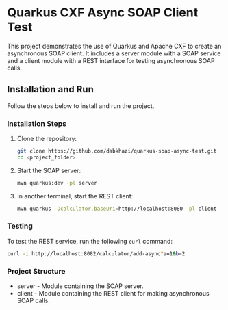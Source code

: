 # Quarkus CXF Async SOAP Client Test

This project demonstrates the use of Quarkus and Apache CXF to create an asynchronous SOAP client. It includes a server module with a SOAP service and a client module with a REST interface for testing asynchronous SOAP calls.

## Installation and Run

Follow the steps below to install and run the project.

### Installation Steps

1. Clone the repository:

   ```bash
   git clone https://github.com/dabkhazi/quarkus-soap-async-test.git
   cd <project_folder>
   ```

2. Start the SOAP server:

    ```bash
    mvn quarkus:dev -pl server
    ```

3. In another terminal, start the REST client:

    ```bash
    mvn quarkus -Dcalculator.baseUri=http://localhost:8080 -pl client
    ```

### Testing

To test the REST service, run the following `curl` command:

```bash
curl -i http://localhost:8082/calculator/add-async?a=1&b=2
```

### Project Structure

- server - Module containing the SOAP server.
- client - Module containing the REST client for making asynchronous SOAP calls.